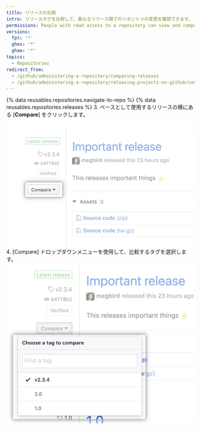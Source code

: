 ```yaml
---
title: リリースの比較
intro: リリースタグを比較して、異なるリリース間でのリポジトリの変更を確認できます。
permissions: People with read access to a repository can view and compare releases.
versions:
  fpt: '*'
  ghes: '*'
  ghae: '*'
topics:
  - Repositories
redirect_from:
  - /github/administering-a-repository/comparing-releases
  - /github/administering-a-repository/releasing-projects-on-github/comparing-releases
---
```


{% data reusables.repositories.navigate-to-repo %}
{% data reusables.repositories.releases %}
3. ベースとして使用するリリースの横にある [**Compare**] をクリックします。 ![リリースタグの比較メニュー](/assets/images/help/releases/compare-tags-menu.png)
4. [Compare] ドロップダウンメニューを使用して、比較するタグを選択します。 ![リリースタグの比較メニューオプション](/assets/images/help/releases/compare-tags-menu-options.png)
